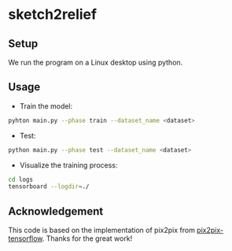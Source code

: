 # sketch2relief




## Setup

We run the program on a Linux desktop using python.

## Usage

- Train the model:
```bash
pyhton main.py --phase train --dataset_name <dataset>
```

- Test:
```bash
python main.py --phase test --dataset_name <dataset>
```

- Visualize the training process:
```bash
cd logs
tensorboard --logdir=./
```

## Acknowledgement
This code is based on the implementation of pix2pix from [pix2pix-tensorflow](https://github.com/yenchenlin/pix2pix-tensorflow). Thanks for the great work!
